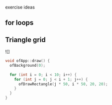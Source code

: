 exercise ideas

## for loops

## Triangle grid

![]

```cpp
void ofApp::draw() {
  ofBackground(0);
  
  for (int i = 0; i < 10; i++) {
    for (int j = 0; j < i + 1; j++) {
      ofDrawRectangle(j * 50, i * 50, 20, 20);
    }
  }
}
```
